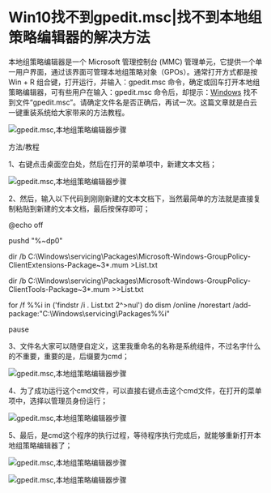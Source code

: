 # Win10找不到gpedit.msc|找不到本地组策略编辑器的解决方法

本地组策略编辑器是一个 Microsoft 管理控制台 (MMC) 管理单元，它提供一个单一用户界面，通过该界面可管理本地组策略对象（GPOs）。通常打开方式都是按 Win + R 组合键，打开运行，并输入：gpedit.msc 命令，确定或回车打开本地组策略编辑器，可有些用户在输入：gpedit.msc 命令后，却提示：[Windows](http://www.baiyunxitong.com/soft/windows/) 找不到文件“gpedit.msc”。请确定文件名是否正确后，再试一次。这篇文章就是白云一键重装系统给大家带来的方法教程。



![gpedit.msc,本地组策略编辑器步骤](http://www.baiyunxitong.com/uploads/allimg/190628/6-1Z62Q13K0316.png)


方法/教程

1、右键点击桌面空白处，然后在打开的菜单项中，新建文本文档；



![gpedit.msc,本地组策略编辑器步骤](http://www.baiyunxitong.com/uploads/allimg/190628/6-1Z62Q151351E.png)


2、然后，输入以下代码到刚刚新建的文本文档下，当然最简单的方法就是直接复制粘贴到新建的文本文档，最后按保存即可；

@echo off

pushd "%~dp0"

dir /b C:\Windows\servicing\Packages\Microsoft-Windows-GroupPolicy-ClientExtensions-Package~3*.mum >List.txt

dir /b C:\Windows\servicing\Packages\Microsoft-Windows-GroupPolicy-ClientTools-Package~3*.mum >>List.txt

for /f %%i in ('findstr /i . List.txt 2^>nul') do dism /online /norestart /add-package:"C:\Windows\servicing\Packages\%%i"

pause

3、文件名大家可以随便自定义，这里我重命名的名称是系统组件，不过名字什么的不重要，重要的是，后缀要为cmd；



![gpedit.msc,本地组策略编辑器步骤](http://www.baiyunxitong.com/uploads/allimg/190628/6-1Z62Q15516127.png)


4、为了成功运行这个cmd文件，可以直接右键点击这个cmd文件，在打开的菜单项中，选择以管理员身份运行；



![gpedit.msc,本地组策略编辑器步骤](http://www.baiyunxitong.com/uploads/allimg/190628/6-1Z62Q1564X43.png)


5、最后，是cmd这个程序的执行过程，等待程序执行完成后，就能够重新打开本地组策略编辑器了；



![gpedit.msc,本地组策略编辑器步骤](http://www.baiyunxitong.com/uploads/allimg/190628/6-1Z62Q15R51D.png)
 

![gpedit.msc,本地组策略编辑器步骤](http://www.baiyunxitong.com/uploads/allimg/190628/6-1Z62Q15SG28.png)

